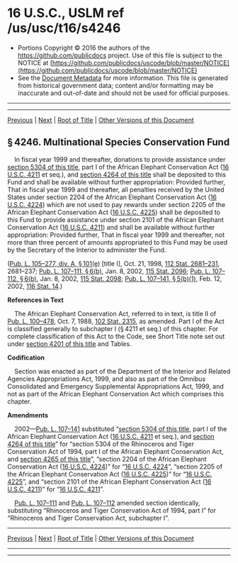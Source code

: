 ---
---

# 16 U.S.C., USLM ref /us/usc/t16/s4246

* Portions Copyright © 2016 the authors of the https://github.com/publicdocs project.
  Use of this file is subject to the NOTICE at [https://github.com/publicdocs/uscode/blob/master/NOTICE](https://github.com/publicdocs/uscode/blob/master/NOTICE)
* See the [Document Metadata](././../../../../..//README.md) for more information.
  This file is generated from historical government data; content and/or formatting may be inaccurate and out-of-date and should not be used for official purposes.

----------
----------

[Previous](./../../../../..//us/usc/t16/ch62/schIII/m__us_usc_t16_s4245.md) | [Next](./../../../../..//us/usc/t16/ch62A/m__us_usc_t16_ch62A.md) | [Root of Title](./../../../../../) | [Other Versions of this Document](https://publicdocs.github.io/go/links?ns=uslm&ref=%2Fus%2Fusc%2Ft16%2Fs4246)

## § 4246. Multinational Species Conservation Fund

    In fiscal year 1999 and thereafter, donations to provide assistance under [section 5304 of this title][/us/usc/t16/s5304], part I of the African Elephant Conservation Act ([16 U.S.C. 4211][/us/usc/t16/s4211] et seq.), and [section 4264 of this title][/us/usc/t16/s4264] shall be deposited to this Fund and shall be available without further appropriation: Provided further, That in fiscal year 1999 and thereafter, all penalties received by the United States under section 2204 of the African Elephant Conservation Act ([16 U.S.C. 4224][/us/usc/t16/s4224]) which are not used to pay rewards under section 2205 of the African Elephant Conservation Act ([16 U.S.C. 4225][/us/usc/t16/s4225]) shall be deposited to this Fund to provide assistance under section 2101 of the African Elephant Conservation Act ([16 U.S.C. 4211][/us/usc/t16/s4211]) and shall be available without further appropriation: Provided further, That in fiscal year 1999 and thereafter, not more than three percent of amounts appropriated to this Fund may be used by the Secretary of the Interior to administer the Fund.

([Pub. L. 105–277, div. A, § 101(e)][/us/pl/105/277/s101/e] \[title I\], Oct. 21, 1998, [112 Stat. 2681–231][/us/stat/112/2681-231], 2681–237; [Pub. L. 107–111, § 6(b)][/us/pl/107/111/s6/b], Jan. 8, 2002, [115 Stat. 2096][/us/stat/115/2096]; [Pub. L. 107–112, § 6(b)][/us/pl/107/112/s6/b], Jan. 8, 2002, [115 Stat. 2098][/us/stat/115/2098]; [Pub. L. 107–141, § 5(b)(1)][/us/pl/107/141/s5/b/1], Feb. 12, 2002, [116 Stat. 14][/us/stat/116/14].)

 __References in Text__ 

    The African Elephant Conservation Act, referred to in text, is title II of [Pub. L. 100–478][/us/pl/100/478], Oct. 7, 1988, [102 Stat. 2315][/us/stat/102/2315], as amended. Part I of the Act is classified generally to subchapter I (§ 4211 et seq.) of this chapter. For complete classification of this Act to the Code, see Short Title note set out under [section 4201 of this title][/us/usc/t16/s4201] and Tables.

 __Codification__ 

    Section was enacted as part of the Department of the Interior and Related Agencies Appropriations Act, 1999, and also as part of the Omnibus Consolidated and Emergency Supplemental Appropriations Act, 1999, and not as part of the African Elephant Conservation Act which comprises this chapter.

 __Amendments__ 

    2002—[Pub. L. 107–141][/us/pl/107/141] substituted “[section 5304 of this title][/us/usc/t16/s5304], part I of the African Elephant Conservation Act ([16 U.S.C. 4211][/us/usc/t16/s4211] et seq.), and [section 4264 of this title][/us/usc/t16/s4264]” for “section 5304 of the Rhinoceros and Tiger Conservation Act of 1994, part I of the African Elephant Conservation Act, and [section 4265 of this title][/us/usc/t16/s4265]”, “section 2204 of the African Elephant Conservation Act ([16 U.S.C. 4224][/us/usc/t16/s4224])” for “[16 U.S.C. 4224][/us/usc/t16/s4224]”, “section 2205 of the African Elephant Conservation Act ([16 U.S.C. 4225][/us/usc/t16/s4225])” for “[16 U.S.C. 4225][/us/usc/t16/s4225]”, and “section 2101 of the African Elephant Conservation Act ([16 U.S.C. 4211][/us/usc/t16/s4211])” for “[16 U.S.C. 4211][/us/usc/t16/s4211]”.

    [Pub. L. 107–111][/us/pl/107/111] and [Pub. L. 107–112][/us/pl/107/112] amended section identically, substituting “Rhinoceros and Tiger Conservation Act of 1994, part I” for “Rhinoceros and Tiger Conservation Act, subchapter I”.

----------

[Previous](./../../../../..//us/usc/t16/ch62/schIII/m__us_usc_t16_s4245.md) | [Next](./../../../../..//us/usc/t16/ch62A/m__us_usc_t16_ch62A.md) | [Root of Title](./../../../../../) | [Other Versions of this Document](https://publicdocs.github.io/go/links?ns=uslm&ref=%2Fus%2Fusc%2Ft16%2Fs4246)

----------
----------

[/us/usc/t16/s5304]: https://publicdocs.github.io/go/links?ns=uslm&ref=%2Fus%2Fusc%2Ft16%2Fs5304
[/us/usc/t16/s4211]: https://publicdocs.github.io/go/links?ns=uslm&ref=%2Fus%2Fusc%2Ft16%2Fs4211
[/us/usc/t16/s4264]: https://publicdocs.github.io/go/links?ns=uslm&ref=%2Fus%2Fusc%2Ft16%2Fs4264
[/us/usc/t16/s4224]: https://publicdocs.github.io/go/links?ns=uslm&ref=%2Fus%2Fusc%2Ft16%2Fs4224
[/us/usc/t16/s4225]: https://publicdocs.github.io/go/links?ns=uslm&ref=%2Fus%2Fusc%2Ft16%2Fs4225
[/us/usc/t16/s4211]: https://publicdocs.github.io/go/links?ns=uslm&ref=%2Fus%2Fusc%2Ft16%2Fs4211
[/us/pl/105/277/s101/e]: https://publicdocs.github.io/go/links?ns=uslm&ref=%2Fus%2Fpl%2F105%2F277%2Fs101%2Fe
[/us/stat/112/2681-231]: https://publicdocs.github.io/go/links?ns=uslm&ref=%2Fus%2Fstat%2F112%2F2681-231
[/us/pl/107/111/s6/b]: https://publicdocs.github.io/go/links?ns=uslm&ref=%2Fus%2Fpl%2F107%2F111%2Fs6%2Fb
[/us/stat/115/2096]: https://publicdocs.github.io/go/links?ns=uslm&ref=%2Fus%2Fstat%2F115%2F2096
[/us/pl/107/112/s6/b]: https://publicdocs.github.io/go/links?ns=uslm&ref=%2Fus%2Fpl%2F107%2F112%2Fs6%2Fb
[/us/stat/115/2098]: https://publicdocs.github.io/go/links?ns=uslm&ref=%2Fus%2Fstat%2F115%2F2098
[/us/pl/107/141/s5/b/1]: https://publicdocs.github.io/go/links?ns=uslm&ref=%2Fus%2Fpl%2F107%2F141%2Fs5%2Fb%2F1
[/us/stat/116/14]: https://publicdocs.github.io/go/links?ns=uslm&ref=%2Fus%2Fstat%2F116%2F14
[/us/pl/100/478]: https://publicdocs.github.io/go/links?ns=uslm&ref=%2Fus%2Fpl%2F100%2F478
[/us/stat/102/2315]: https://publicdocs.github.io/go/links?ns=uslm&ref=%2Fus%2Fstat%2F102%2F2315
[/us/usc/t16/s4201]: https://publicdocs.github.io/go/links?ns=uslm&ref=%2Fus%2Fusc%2Ft16%2Fs4201
[/us/pl/107/141]: https://publicdocs.github.io/go/links?ns=uslm&ref=%2Fus%2Fpl%2F107%2F141
[/us/usc/t16/s5304]: https://publicdocs.github.io/go/links?ns=uslm&ref=%2Fus%2Fusc%2Ft16%2Fs5304
[/us/usc/t16/s4211]: https://publicdocs.github.io/go/links?ns=uslm&ref=%2Fus%2Fusc%2Ft16%2Fs4211
[/us/usc/t16/s4264]: https://publicdocs.github.io/go/links?ns=uslm&ref=%2Fus%2Fusc%2Ft16%2Fs4264
[/us/usc/t16/s4265]: https://publicdocs.github.io/go/links?ns=uslm&ref=%2Fus%2Fusc%2Ft16%2Fs4265
[/us/usc/t16/s4224]: https://publicdocs.github.io/go/links?ns=uslm&ref=%2Fus%2Fusc%2Ft16%2Fs4224
[/us/usc/t16/s4224]: https://publicdocs.github.io/go/links?ns=uslm&ref=%2Fus%2Fusc%2Ft16%2Fs4224
[/us/usc/t16/s4225]: https://publicdocs.github.io/go/links?ns=uslm&ref=%2Fus%2Fusc%2Ft16%2Fs4225
[/us/usc/t16/s4225]: https://publicdocs.github.io/go/links?ns=uslm&ref=%2Fus%2Fusc%2Ft16%2Fs4225
[/us/usc/t16/s4211]: https://publicdocs.github.io/go/links?ns=uslm&ref=%2Fus%2Fusc%2Ft16%2Fs4211
[/us/usc/t16/s4211]: https://publicdocs.github.io/go/links?ns=uslm&ref=%2Fus%2Fusc%2Ft16%2Fs4211
[/us/pl/107/111]: https://publicdocs.github.io/go/links?ns=uslm&ref=%2Fus%2Fpl%2F107%2F111
[/us/pl/107/112]: https://publicdocs.github.io/go/links?ns=uslm&ref=%2Fus%2Fpl%2F107%2F112


